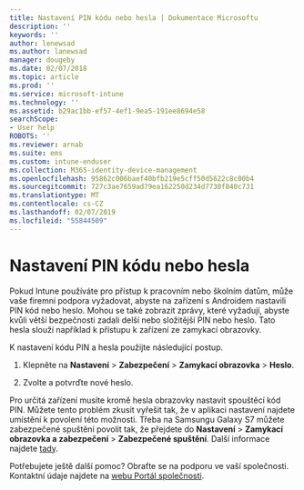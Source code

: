 ```yaml
---
title: Nastavení PIN kódu nebo hesla | Dokumentace Microsoftu
description: ''
keywords: ''
author: lenewsad
ms.author: lanewsad
manager: dougeby
ms.date: 02/07/2018
ms.topic: article
ms.prod: ''
ms.service: microsoft-intune
ms.technology: ''
ms.assetid: b29ac1bb-ef57-4ef1-9ea5-191ee8694e58
searchScope:
- User help
ROBOTS: ''
ms.reviewer: arnab
ms.suite: ems
ms.custom: intune-enduser
ms.collection: M365-identity-device-management
ms.openlocfilehash: 95862c006baef40bfb219e5cff50d5622c8c00b4
ms.sourcegitcommit: 727c3ae7659ad79ea162250d234d7730f840c731
ms.translationtype: MT
ms.contentlocale: cs-CZ
ms.lasthandoff: 02/07/2019
ms.locfileid: "55844509"
---
```

# <a name="set-your-pin-or-password"></a>Nastavení PIN kódu nebo hesla

Pokud Intune používáte pro přístup k pracovním nebo školním datům, může vaše firemní podpora vyžadovat, abyste na zařízení s Androidem nastavili PIN kód nebo heslo. Mohou se také zobrazit zprávy, které vyžadují, abyste kvůli větší bezpečnosti zadali delší nebo složitější PIN nebo heslo. Tato hesla slouží například k přístupu k zařízení ze zamykací obrazovky.

K nastavení kódu PIN a hesla použijte následující postup.

1.  Klepněte na **Nastavení** > **Zabezpečení** > **Zamykací obrazovka** > **Heslo**.

2.  Zvolte a potvrďte nové heslo.

Pro určitá zařízení musíte kromě hesla obrazovky nastavit spouštěcí kód PIN. Můžete tento problém zkusit vyřešit tak, že v aplikaci nastavení najdete umístění k povolení této možnosti. Třeba na Samsungu Galaxy S7 můžete zabezpečené spuštění povolit tak, že přejdete do **Nastavení** > **Zamykací obrazovka a zabezpečení** > **Zabezpečené spuštění**. Další informace najdete [tady](/intune-user-help/your-device-appears-encrypted-but-cp-says-otherwise-android). 

Potřebujete ještě další pomoc? Obraťte se na podporu ve vaší společnosti. Kontaktní údaje najdete na [webu Portál společnosti](https://go.microsoft.com/fwlink/?linkid=2010980).
